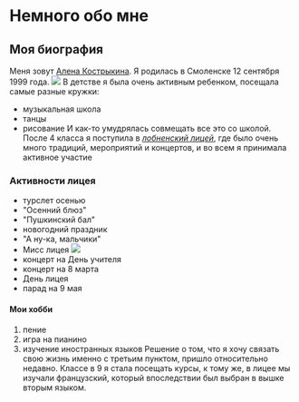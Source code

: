 # Немного обо мне
## Моя биография
Меня зовут [Алена Кострыкина](https://vk.com/id106294818). Я родилась в Смоленске 12 сентября 1999 года. 
![](https://pp.userapi.com/c604830/v604830818/97e/6586nI1HVOY.jpg)
В детстве я была очень активным ребенком, посещала самые разные кружки:
  + музыкальная школа
  + танцы
  + рисование
И как-то умудрялась совмещать все это со школой. После 4 класса я поступила в [*лобненский лицей*](http://www.lobnya-licei.ru/), где было очень много традиций, мероприятий и концертов, и во всем я принимала активное участие
### **Активности лицея**
  - турслет осенью
  - "Осенний блюз"
  - "Пушкинский бал"
  - новогодний праздник
  - "А ну-ка, мальчики"
  - Мисс лицея
  ![](https://pp.userapi.com/c830400/v830400822/5ca53/Zl8XldiXNNk.jpg)
  - концерт на День учителя
  - концерт на 8 марта
  - День лицея
  - парад на 9 мая
#### **Мои хобби** 
   1. пение
   2. игра на пианино
   3. изучение иностранных языков
Решение о том, что я хочу связать свою жизнь именно с третьим пунктом, пришло относительно недавно. Классе в 9 я стала посещать курсы, к тому же, в лицее мы изучали французский, который впоследствии был выбран в вышке вторым языком.

